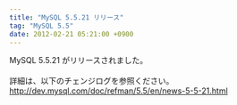 ```yaml
---
title: "MySQL 5.5.21 リリース"
tag: "MySQL 5.5"
date: 2012-02-21 05:21:00 +0900
---
```


MySQL 5.5.21 がリリースされました。<br>
<br>
詳細は、以下のチェンジログを参照ください。<br>
http://dev.mysql.com/doc/refman/5.5/en/news-5-5-21.html<br>
<br>
<br>
